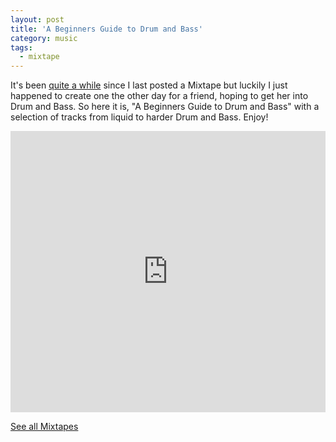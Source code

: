 ```yaml
---
layout: post
title: 'A Beginners Guide to Drum and Bass'
category: music
tags:
  - mixtape
---
```


It's been [quite a while](http://kevingimbel.com/mixtape-february-2014/) since I last posted a Mixtape but luckily I just happened to create one the other day for a friend, hoping to get her into Drum and Bass. So here it is, "A Beginners Guide to Drum and Bass" with a selection of tracks from liquid to harder Drum and Bass. Enjoy!

<iframe width="100%" height="450" scrolling="no" frameborder="no" src="https://w.soundcloud.com/player/?url=https%3A//api.soundcloud.com/playlists/133607642&amp;auto_play=false&amp;hide_related=false&amp;show_comments=true&amp;show_user=true&amp;show_reposts=false&amp;visual=true"></iframe>

[See all Mixtapes](http://kevingimbel.com/tags/#mixtape)
